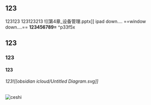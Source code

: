 ## 123
123123
123123213
![[第4章_设备管理.pptx]]
ipad down....
==window down....==
**123456789=** ^p33f5x

## 123
### 123
#### 123
###### 123![[obsidian icloud/Untitled Diagram.svg]]
![ceshi](https://www.bilibili.com/video/BV19G411F7kd/?spm_id_from=333.1007.tianma.3-5-11click&vd_source=443b0b695fff5bb2240d85f5dead8f7a#t=5,15)